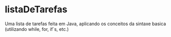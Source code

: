 # listaDeTarefas
Uma lista de tarefas feita em Java, aplicando os conceitos da sintaxe basica (utilizando while, for, if`s, etc.)
